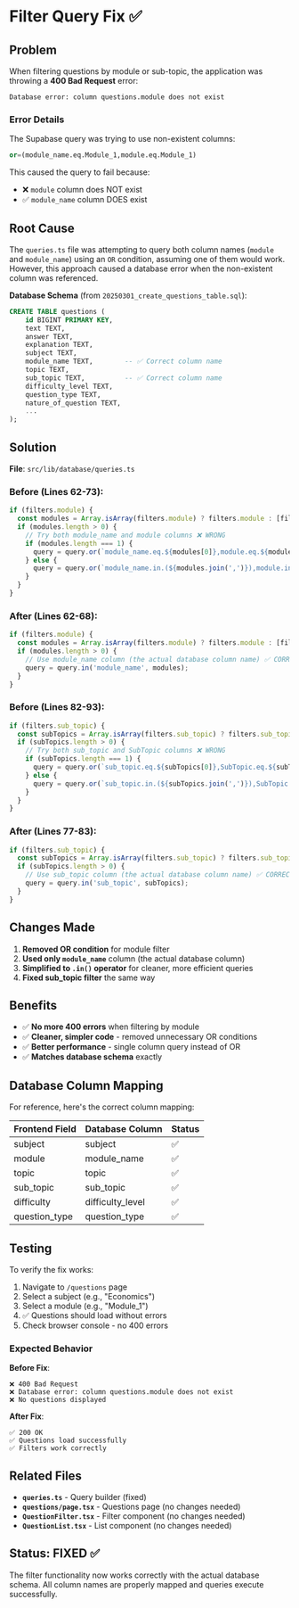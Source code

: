 # Filter Query Fix ✅

## Problem

When filtering questions by module or sub-topic, the application was throwing a **400 Bad Request** error:

```
Database error: column questions.module does not exist
```

### Error Details

The Supabase query was trying to use non-existent columns:
```sql
or=(module_name.eq.Module_1,module.eq.Module_1)
```

This caused the query to fail because:
- ❌ `module` column does NOT exist
- ✅ `module_name` column DOES exist

## Root Cause

The `queries.ts` file was attempting to query both column names (`module` and `module_name`) using an `OR` condition, assuming one of them would work. However, this approach caused a database error when the non-existent column was referenced.

**Database Schema** (from `20250301_create_questions_table.sql`):
```sql
CREATE TABLE questions (
    id BIGINT PRIMARY KEY,
    text TEXT,
    answer TEXT,
    explanation TEXT,
    subject TEXT,
    module_name TEXT,        -- ✅ Correct column name
    topic TEXT,
    sub_topic TEXT,          -- ✅ Correct column name  
    difficulty_level TEXT,
    question_type TEXT,
    nature_of_question TEXT,
    ...
);
```

## Solution

**File**: `src/lib/database/queries.ts`

### Before (Lines 62-73):
```typescript
if (filters.module) {
  const modules = Array.isArray(filters.module) ? filters.module : [filters.module];
  if (modules.length > 0) {
    // Try both module_name and module columns ❌ WRONG
    if (modules.length === 1) {
      query = query.or(`module_name.eq.${modules[0]},module.eq.${modules[0]}`);
    } else {
      query = query.or(`module_name.in.(${modules.join(',')}),module.in.(${modules.join(',')})`);
    }
  }
}
```

### After (Lines 62-68):
```typescript
if (filters.module) {
  const modules = Array.isArray(filters.module) ? filters.module : [filters.module];
  if (modules.length > 0) {
    // Use module_name column (the actual database column name) ✅ CORRECT
    query = query.in('module_name', modules);
  }
}
```

### Before (Lines 82-93):
```typescript
if (filters.sub_topic) {
  const subTopics = Array.isArray(filters.sub_topic) ? filters.sub_topic : [filters.sub_topic];
  if (subTopics.length > 0) {
    // Try both sub_topic and SubTopic columns ❌ WRONG
    if (subTopics.length === 1) {
      query = query.or(`sub_topic.eq.${subTopics[0]},SubTopic.eq.${subTopics[0]}`);
    } else {
      query = query.or(`sub_topic.in.(${subTopics.join(',')}),SubTopic.in.(${subTopics.join(',')})`);
    }
  }
}
```

### After (Lines 77-83):
```typescript
if (filters.sub_topic) {
  const subTopics = Array.isArray(filters.sub_topic) ? filters.sub_topic : [filters.sub_topic];
  if (subTopics.length > 0) {
    // Use sub_topic column (the actual database column name) ✅ CORRECT
    query = query.in('sub_topic', subTopics);
  }
}
```

## Changes Made

1. **Removed OR condition** for module filter
2. **Used only `module_name`** column (the actual database column)
3. **Simplified to `.in()` operator** for cleaner, more efficient queries
4. **Fixed sub_topic filter** the same way

## Benefits

- ✅ **No more 400 errors** when filtering by module
- ✅ **Cleaner, simpler code** - removed unnecessary OR conditions
- ✅ **Better performance** - single column query instead of OR
- ✅ **Matches database schema** exactly

## Database Column Mapping

For reference, here's the correct column mapping:

| Frontend Field | Database Column     | Status |
|---------------|---------------------|--------|
| subject       | subject             | ✅     |
| module        | module_name         | ✅     |
| topic         | topic               | ✅     |
| sub_topic     | sub_topic           | ✅     |
| difficulty    | difficulty_level    | ✅     |
| question_type | question_type       | ✅     |

## Testing

To verify the fix works:

1. Navigate to `/questions` page
2. Select a subject (e.g., "Economics")
3. Select a module (e.g., "Module_1")
4. ✅ Questions should load without errors
5. Check browser console - no 400 errors

### Expected Behavior

**Before Fix**:
```
❌ 400 Bad Request
❌ Database error: column questions.module does not exist
❌ No questions displayed
```

**After Fix**:
```
✅ 200 OK
✅ Questions load successfully  
✅ Filters work correctly
```

## Related Files

- **`queries.ts`** - Query builder (fixed)
- **`questions/page.tsx`** - Questions page (no changes needed)
- **`QuestionFilter.tsx`** - Filter component (no changes needed)
- **`QuestionList.tsx`** - List component (no changes needed)

## Status: FIXED ✅

The filter functionality now works correctly with the actual database schema. All column names are properly mapped and queries execute successfully.

